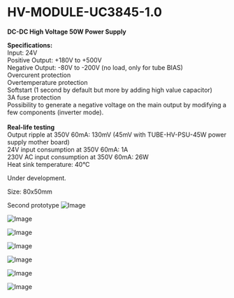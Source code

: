 # HV-MODULE-UC3845-1.0

<b>DC-DC High Voltage 50W Power Supply</b>

<b>Specifications:</b><br>
Input: 24V<br>
Positive Output: +180V to +500V<br>
Negative Output: -80V to -200V (no load, only for tube BIAS)<br>
Overcurent protection<br>
Overtemperature protection<br>
Softstart (1 second by default but more by adding high value capacitor)<br>
3A fuse protection<br>
Possibility to generate a negative voltage on the main output by modifying a few components (inverter mode).<br>
<br>
<b>Real-life testing</b><br>
Output ripple at 350V 60mA: 130mV (45mV with TUBE-HV-PSU-45W power supply mother board)<br>
24V input consumption at 350V 60mA: 1A<br>
230V AC input consumption at 350V 60mA: 26W<br>
Heat sink temperature: 40°C<br>

Under development.

Size: 80x50mm

Second prototype
![Image](https://github.com/user-attachments/assets/7f58a1af-ec62-44aa-819f-a93eed9e939e)

![Image](https://github.com/user-attachments/assets/7ae7e7c2-3d99-4514-be5a-fac69871fa8e)

![Image](https://github.com/user-attachments/assets/c41ee372-dde0-495b-995c-c7070fdfa22c)

![Image](https://github.com/user-attachments/assets/0600bd4e-dd55-4194-8f8e-22ee1911b8c1)

![Image](https://github.com/user-attachments/assets/c042a833-63c7-4a50-bb2e-581ab671426e)

![Image](https://github.com/user-attachments/assets/1629d3d3-bbca-40c6-9e44-e4a9000f7c0f)

![Image](https://github.com/user-attachments/assets/cfbb67c0-1bb2-46d3-9f2b-b8d02492f98b)
